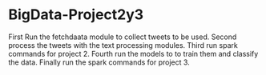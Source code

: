 # BigData-Project2y3
First Run the fetchdaata module to collect tweets to be used.
Second process the tweets with the text processing modules.
Third run spark commands for project 2.
Fourth run the models to to train them and classify the data.
Finally run the spark commands for project 3.

